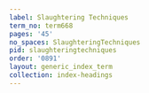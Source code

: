 ```yaml
---
label: Slaughtering Techniques
term_no: term668
pages: '45'
no_spaces: SlaughteringTechniques
pid: slaughteringtechniques
order: '0891'
layout: generic_index_term
collection: index-headings
---
```

